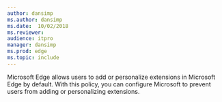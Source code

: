 ```yaml
---
author: dansimp
ms.author: dansimp
ms.date:  10/02/2018
ms.reviewer:
audience: itpro
manager: dansimp
ms.prod: edge
ms.topic: include
---
```


Microsoft Edge allows users to add or personalize extensions in Microsoft Edge by default. With this policy, you can configure Microsoft to prevent users from adding or personalizing extensions.
